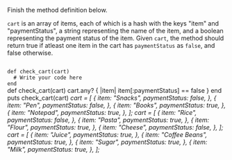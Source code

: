 Finish the method definition below.

`cart` is an array of items, each of which is a hash with the keys "item" and "paymentStatus", a string representing the name of the item, and a boolean representing the payment status of the item. Given `cart`, the method should return true if atleast one item in the cart has `paymentStatus` as `false`, and false otherwise.


<codeblock language="ruby" type="exercise" testMode="multipleInput">
<code>
def check_cart(cart)
  # Write your code here
end
</code>

<solution>
def check_cart(cart)
  cart.any? { |item| item[:paymentStatus] == false }
end
</solution>

<testcases>
<caller>
puts check_cart(cart)
</caller>
<testcase>
<i>
cart = [
  {
    item: "Snacks",
    paymentStatus: false,
  },
  {
    item: "Pen",
    paymentStatus: false,
  },
  {
    item: "Books",
    paymentStatus: true,
  },
  {
    item: "Notepad",
    paymentStatus: true,
  },
];
</i>
</testcase>
<testcase>
<i>
cart = [
  {
    item: "Rice",
    paymentStatus: false,
  },
  {
    item: "Pasta",
    paymentStatus: true,
  },
  {
    item: "Flour",
    paymentStatus: true,
  },
  {
    item: "Cheese",
    paymentStatus: false,
  },
];
</i>
</testcase>
<testcase>
<i>
cart = [
  {
    item: "Juice",
    paymentStatus: true,
  },
  {
    item: "Coffee Beans",
    paymentStatus: true,
  },
  {
    item: "Sugar",
    paymentStatus: true,
  },
  {
    item: "Milk",
    paymentStatus: true,
  },
];
</i>
</testcase>
</testcases>
</codeblock>
